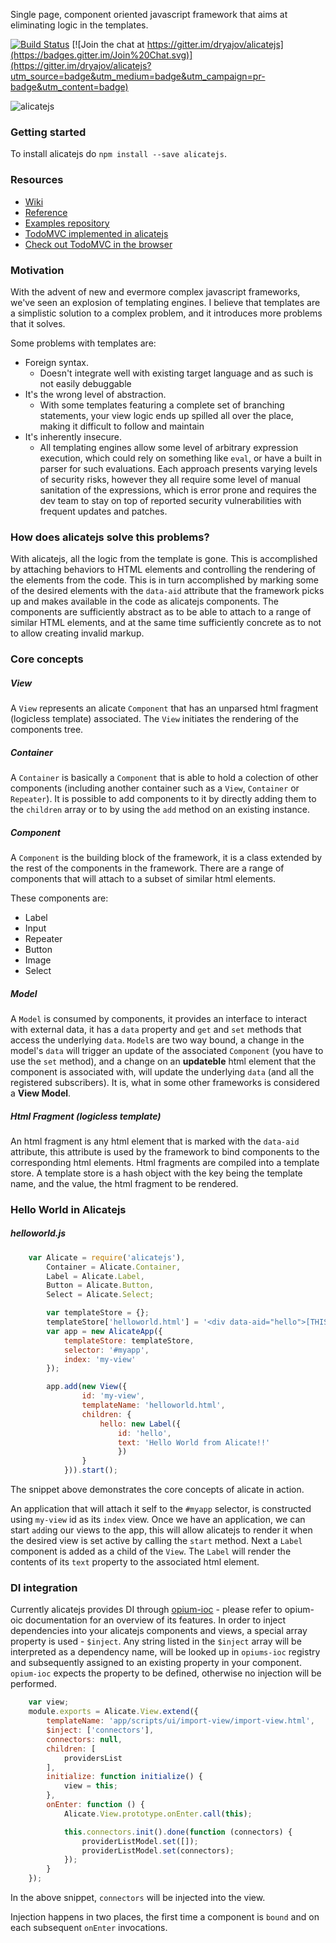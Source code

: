 Single page, component oriented javascript framework that aims at eliminating logic in the templates.

[![Build Status](https://travis-ci.org/dryajov/alicatejs.svg?branch=master)](https://travis-ci.org/dryajov/alicatejs)
[![Join the chat at https://gitter.im/dryajov/alicatejs](https://badges.gitter.im/Join%20Chat.svg)](https://gitter.im/dryajov/alicatejs?utm_source=badge&utm_medium=badge&utm_campaign=pr-badge&utm_content=badge)

![alicatejs](https://raw.githubusercontent.com/dryajov/alicatejs/master/logo.jpg)

### Getting started
To install alicatejs do `npm install --save alicatejs`.

### Resources
* [Wiki](https://github.com/dryajov/alicatejs/wiki)
* [Reference](http://alicatejs.org/docs/index.html)
* [Examples repository](https://github.com/dryajov/alicatejs_samples)
* [TodoMVC implemented in alicatejs](https://github.com/dryajov/todomvc-app-alicatejs)
* [Check out TodoMVC in the browser](https://dryajov.github.io/todomvc-app-alicatejs/index.html)

### Motivation
With the advent of new and evermore complex javascript frameworks, we've seen an explosion of templating engines. I believe
that templates are a simplistic solution to a complex problem, and it introduces more problems that it solves.

Some problems with templates are:

- Foreign syntax.
    - Doesn't integrate well with existing target language and as such is not easily debuggable
- It's the wrong level of abstraction.
    - With some templates featuring a complete set of branching statements,
      your view logic ends up spilled all over the place, making it difficult to
      follow and maintain
- It's inherently insecure.
	- All templating engines allow some level of arbitrary expression execution, which could rely on something like `eval`, or have a built in parser for such evaluations. Each approach presents varying levels of security risks, however they all require some level of manual sanitation of the expressions, which is error prone and requires the dev team to stay on top of reported security vulnerabilities with frequent updates and patches.

### How does alicatejs solve this problems?

With alicatejs, all the logic from the template is gone. This is accomplished by attaching behaviors to HTML elements
and controlling the rendering of the elements from the code. This is in turn accomplished by marking some of the desired elements with
the `data-aid` attribute that the framework picks up and makes available in the code as alicatejs components. The components are sufficiently
abstract as to be able to attach to a range of similar HTML elements, and at the same time sufficiently concrete as to
not to allow creating invalid markup.

### Core concepts

##### View

A `View` represents an alicate `Component` that has an unparsed html fragment (logicless template) associated. The `View` initiates the rendering of the components tree.

##### Container

A `Container` is basically a `Component` that is able to hold a colection of other components (including another container such as a `View`, `Container` or `Repeater`). It is possible to add components to it by directly adding them to the `children` array or to by using the `add` method on an existing instance.

##### Component

A `Component` is the building block of the framework, it is a class extended by the rest of the components in the framework. There are a range of components that will attach to a subset of similar html elements.

These components are:

* Label
* Input
* Repeater
* Button
* Image
* Select

##### Model

A `Model` is consumed by components, it provides an interface to interact with external data, it has a `data` property and `get` and `set` methods that access the underlying `data`. `Model`s are two way bound, a change in the model's `data` will trigger an update of the associated `Component` (you have to use the `set` method),  and a change on an __updateble__ html element that the component is associated with, will update the underlying `data` (and all the registered subscribers). It is, what in some other frameworks is considered a **View Model**.

##### Html Fragment (logicless template)

An html fragment is any html element that is marked with the `data-aid` attribute, this attribute is used by the framework to bind components to the corresponding html elements. Html fragments are compiled into a template store. A template store is a hash object with the key being the template name, and the value, the html fragment to be rendered.

### Hello World in Alicatejs

##### helloworld.js
```javascript
    var Alicate = require('alicatejs'),
        Container = Alicate.Container,
        Label = Alicate.Label,
        Button = Alicate.Button,
        Select = Alicate.Select;

        var templateStore = {};
        templateStore['helloworld.html'] = '<div data-aid="hello">[THIS WILL BE REPLACED]</div>';
        var app = new AlicateApp({
            templateStore: templateStore,
            selector: '#myapp',
            index: 'my-view'
        });

        app.add(new View({
                id: 'my-view',
                templateName: 'helloworld.html',
                children: {
                    hello: new Label({
                        id: 'hello',
                        text: 'Hello World from Alicate!!'
                        })
                }
            })).start();

```
The snippet above demonstrates the core concepts of alicate in action.

An application that will attach it self to the `#myapp` selector, is constructed using `my-view` id as its `index` view. Once we have an application, we can start `add`ing our views to the app, this will allow alicatejs to render it when the desired view is set active by calling the `start` method. Next a `Label` component is added as a child of the `View`. The `Label` will render the contents of its `text` property to the associated html element.

### DI integration

Currently alicatejs provides DI through [opium-ioc](https://github.com/dryajov/opium) - please refer to opium-oic documentation for an overview of its features. In order to inject dependencies into your alicatejs components and views, a special array property is used - `$inject`. Any string listed in the `$inject` array will be interpreted as a dependency name, will be looked up in `opiums-ioc` registry and subsequently assigned to an existing property in your component. `opium-ioc` expects the property to be defined, otherwise no injection will be performed.

```javascript
    var view;
    module.exports = Alicate.View.extend({
        templateName: 'app/scripts/ui/import-view/import-view.html',
        $inject: ['connectors'],
        connectors: null,
        children: [
            providersList
        ],
        initialize: function initialize() {
            view = this;
        },
        onEnter: function () {
            Alicate.View.prototype.onEnter.call(this);

            this.connectors.init().done(function (connectors) {
                providerListModel.set([]);
                providerListModel.set(connectors);
            });
        }
    });
```

In the above snippet, `connectors` will be injected into the view.

Injection happens in two places, the first time a component is `bound` and on each subsequent `onEnter` invocations. 
